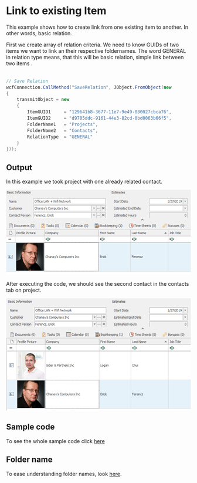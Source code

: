 # Link to existing Item

This example shows how to create link from one existing item to another. In other words, basic relation.

First we create array of relation criteria. We need to know GUIDs of two items we want to link an their respective foldernames. The word GENERAL in relation type means, that this will be basic relation, simple link between two items .
```c#

// Save Relation
wcfConnection.CallMethod("SaveRelation", JObject.FromObject(new
{
    transmitObject = new
    {
        ItemGUID1     = "129641b8-3677-11e7-9e49-080027cbca76",
        ItemGUID2     = "d9705ddc-9161-44e3-82cd-0bd0063b66f5",
        FolderName1   = "Projects",
        FolderName2   = "Contacts",
        RelationType  = "GENERAL"
    }
}));

```


## Output

In this example we took project with one already related contact.

![example output](Images/sample_output_before.PNG)

After executing the code, we should see the second contact in the contacts tab on project.

![example output](Images/sample_output_after.PNG)

## Sample code

To see the whole sample code click  [here](Program.cs)

## Folder name

To ease understanding folder names, look  [here](../../blob/master/FolderNames.md).